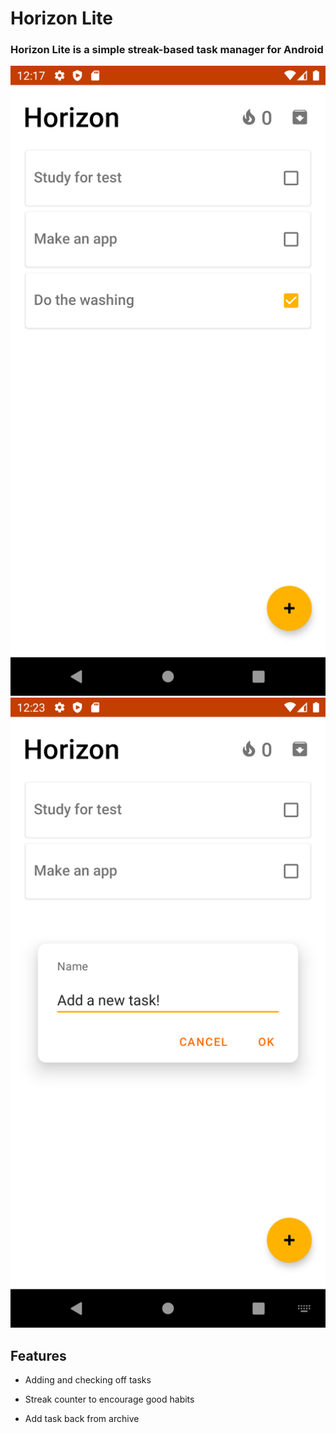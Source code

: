 # Horizon Lite 
### Horizon Lite is a simple streak-based task manager for Android
![mainActivity](readmeImages/main_activity.png)
![adding](readmeImages/adding.png)

## Features
- Adding and checking off tasks

- Streak counter to encourage good habits

- Add task back from archive
